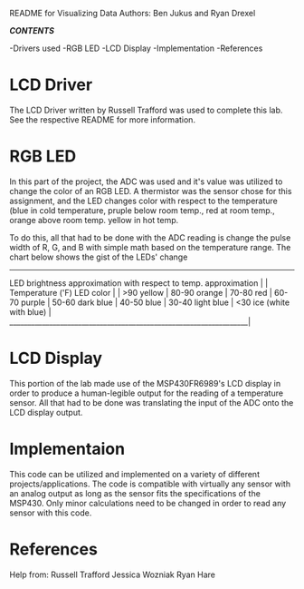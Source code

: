 README for Visualizing Data
Authors: Ben Jukus and Ryan Drexel

***CONTENTS***

-Drivers used
-RGB LED
-LCD Display
-Implementation
-References


# LCD Driver

The LCD Driver written by Russell Trafford was used to complete this lab. See the respective README for more information.


# RGB LED

In this part of the project, the ADC was used and it's value was utilized to change the color of an RGB LED. A thermistor was the sensor chose
for this assignment, and the LED changes color with respect to the temperature (blue in cold temperature, pruple below room temp., red at room temp., orange above room temp. yellow in hot temp.

To do this, all that had to be done with the ADC reading is change the pulse width of R, G, and B with simple math based on the temperature range. The chart below shows the gist of the 
LEDs' change
__________________________________________________________________
LED brightness approximation with respect to temp. approximation  |
								  |
Temperature ('F)	LED color				  |
				  				  |
	>90		yellow					  |
	80-90		orange					  |
	70-80		red					  |
	60-70		purple					  |
	50-60		dark blue				  |
	40-50		blue					  |
	30-40		light blue				  |
	<30		ice (white with blue)			  |
__________________________________________________________________|


# LCD Display

This portion of the lab made use of the MSP430FR6989's LCD display in order to produce a human-legible output for the reading of a temperature sensor. All that had to be done was translating the input of the ADC 
onto the LCD display output.

# Implementaion

This code can be utilized and implemented on a variety of different projects/applications. The code is compatible with virtually any sensor with an analog output
as long as the sensor fits the specifications of the MSP430. Only minor calculations need to be changed in order to read any sensor with this code.


# References

Help from:
	Russell Trafford
	Jessica Wozniak
	Ryan Hare
